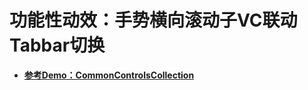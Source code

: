 # 功能性动效：手势横向滚动子VC联动Tabbar切换

* [**参考Demo：CommonControlsCollection**](https://github.com/cdcyd/CommonControlsCollection)
